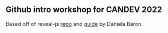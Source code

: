 ## Github intro workshop for CANDEV 2022
Based off of reveal-js [repo](https://github.com/hakimel/reveal.js) and [guide](https://danielabaron.me/blog/build-and-publish-presentation-with-html-and-css/) by Daniela Baron.